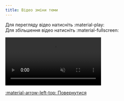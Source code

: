 ```yaml
---
title: Відео зміни теми
--- 
```


Для перегляду відео натисніть :material-play:   
Для збільшення відео натисніть :material-fullscreen:   

<video controls disablepictureinpicture muted>
  <source src="../../assets/video/theme.mp4" type="video/mp4" />Тег video не підтримується вашим браузером.<a href="../../assets/video/theme.mp4">Скачати відео.</a>
</video>

[:material-arrow-left-top: Повернутися](../web-interface/#select-theme)